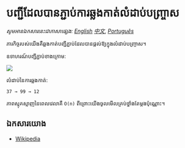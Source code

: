 # បញ្ជី​ដែល​បាន​ភ្ជាប់​ការ​ឆ្លងកាត់​លំដាប់​បញ្ច្រាស

_សូមអានឯកសារនេះជាភាសាផ្សេង:_
[_English_](README.md)
[_中文_](README.zh-CN.md),
[_Português_](README.pt-BR.md)

ភារកិច្ចរបស់យើងគឺឆ្លងកាត់បញ្ជីភ្ជាប់ដែលបានផ្តល់ឱ្យក្នុងលំដាប់បញ្ច្រាស។

ឧទាហរណ៍បញ្ជីភ្ជាប់ខាងក្រោម:

![](https://upload.wikimedia.org/wikipedia/commons/6/6d/Singly-linked-list.svg)

លំដាប់នៃការឆ្លងកាត់:

```text
37 → 99 → 12
```

ភាពស្មុគស្មាញនៃពេលវេលាគឺ `O(n)` ពីព្រោះយើងចូលមើលគ្រប់ថ្នាំងតែម្តងប៉ុណ្ណោះ។

## ឯកសារយោង

- [Wikipedia](https://en.wikipedia.org/wiki/Linked_list)